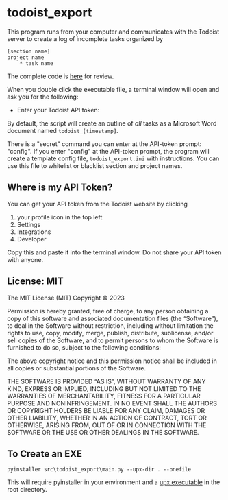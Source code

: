 # todoist_export

This program runs from your computer and communicates with the Todoist server to create a log of incomplete tasks organized by

```
[section name]
project name
    * task name
```

The complete code is [here](https://www.github.com/ShayHill/todoist_export) for review.

When you double click the executable file, a terminal window will open and ask you for the following:

* Enter your Todoist API token:

By default, the script will create an outline of *all* tasks as a Microsoft Word document named `todoist_[timestamp]`.

There is a "secret" command you can enter at the API-token prompt: "config". If you enter "config" at the API-token prompt, the program will create a template config file, `todoist_export.ini` with instructions. You can use this file to whitelist or blacklist section and project names.

## Where is my API Token?

You can get your API token from the Todoist website by clicking

1. your profile icon in the top left
2. Settings
3. Integrations
4. Developer

Copy this and paste it into the terminal window. Do not share your API token with anyone.

## License: MIT

The MIT License (MIT)
Copyright © 2023 <Shay Hill>

Permission is hereby granted, free of charge, to any person obtaining a copy of this software and associated documentation files (the “Software”), to deal in the Software without restriction, including without limitation the rights to use, copy, modify, merge, publish, distribute, sublicense, and/or sell copies of the Software, and to permit persons to whom the Software is furnished to do so, subject to the following conditions:

The above copyright notice and this permission notice shall be included in all copies or substantial portions of the Software.

THE SOFTWARE IS PROVIDED “AS IS”, WITHOUT WARRANTY OF ANY KIND, EXPRESS OR IMPLIED, INCLUDING BUT NOT LIMITED TO THE WARRANTIES OF MERCHANTABILITY, FITNESS FOR A PARTICULAR PURPOSE AND NONINFRINGEMENT. IN NO EVENT SHALL THE AUTHORS OR COPYRIGHT HOLDERS BE LIABLE FOR ANY CLAIM, DAMAGES OR OTHER LIABILITY, WHETHER IN AN ACTION OF CONTRACT, TORT OR OTHERWISE, ARISING FROM, OUT OF OR IN CONNECTION WITH THE SOFTWARE OR THE USE OR OTHER DEALINGS IN THE SOFTWARE.

## To Create an EXE

`pyinstaller src\todoist_export\main.py --upx-dir . --onefile`

This will require pyinstaller in your environment and a [upx executable](https://github.com/upx/upx/releases/tag/v4.0.2) in the root directory.
